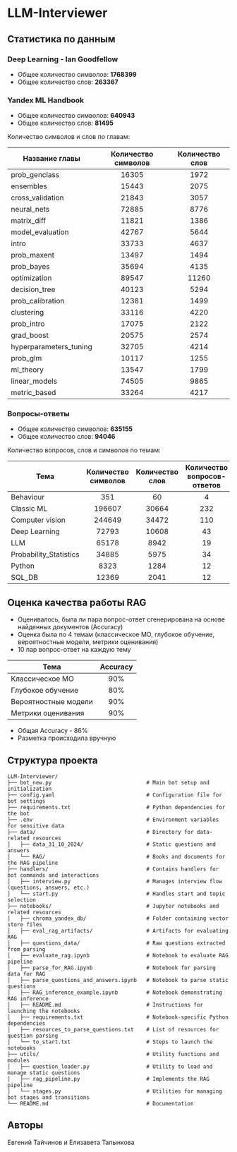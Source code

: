 # LLM-Interviewer

## Статистика по данным

### Deep Learning - Ian Goodfellow

* Общее количество символов: **1768399**
* Общее количество слов: **263367**

### Yandex ML Handbook

* Общее количество символов: **640943**
* Общее количество слов: **81495**

Количество символов и слов по главам:

| Название главы         | Количество символов | Количество слов |
|------------------------|:-------------------:|:---------------:|
| prob_genclass          |        16305        |      1972       |
| ensembles              |        15443        |      2075       |
| cross_validation       |        21843        |      3057       |
| neural_nets            |        72885        |      8776       |
| matrix_diff            |        11821        |      1386       |
| model_evaluation       |        42767        |      5644       |
| intro                  |        33733        |      4637       |
| prob_maxent            |        13497        |      1494       |
| prob_bayes             |        35694        |      4135       |
| optimization           |        89547        |      11260      |
| decision_tree          |        40123        |      5294       |
| prob_calibration       |        12381        |      1499       |
| clustering             |        33116        |      4220       |
| prob_intro             |        17075        |      2122       |
| grad_boost             |        20575        |      2574       |
| hyperparameters_tuning |        32705        |      4214       |
| prob_glm               |        10117        |      1255       |
| ml_theory              |        13547        |      1799       |
| linear_models          |        74505        |      9865       |
| metric_based           |        33264        |      4217       |

### Вопросы-ответы

* Общее количество символов: **635155**
* Общее количество слов: **94046**

Количество вопросов, слов и символов по темам:

| Тема                   | Количество символов | Количество слов | Количество вопросов-ответов |
|------------------------|:-------------------:|:---------------:|:---------------------------:|
| Behaviour              |         351         |       60        |              4              |
| Classic ML             |       196607        |      30664      |             232             |
| Computer vision        |       244649        |      34472      |             110             |
| Deep Learning          |        72793        |      10608      |             43              |
| LLM                    |        65178        |      8942       |             19              |
| Probability_Statistics |        34885        |      5975       |             34              |
| Python                 |        8323         |      1284       |             12              |
| SQL_DB                 |        12369        |      2041       |             12              |

## Оценка качества работы RAG

* Оценивалось, была ли пара вопрос-ответ сгенерирована на основе найденных документов (Accuracy)
* Оценка была по 4 темам (классическое МО, глубокое обучение, вероятностные модели, метрики оценивания)
* 10 пар вопрос-ответ на каждую тему

|          Тема         |       Accuracy      | 
|---------------------- |:-------------------:|
|    Классическое МО    |         90%         |     
|   Глубокое обучение   |         80%         |    
|  Вероятностные модели |         90%         |       
|   Метрики оценивания  |         90%         |     

* Общая Accuracy - 86%
* Разметка происходила вручную
     
## Структура проекта

```
LLM-Interviewer/
├── bot_new.py                              # Main bot setup and initialization
├── config.yaml                             # Configuration file for bot settings
├── requirements.txt                        # Python dependencies for the bot
├── .env                                    # Environment variables for sensitive data
├── data/                                   # Directory for data-related resources
│   ├── data_31_10_2024/                    # Static questions and answers
│   └── RAG/                                # Books and documents for the RAG pipeline
├── handlers/                               # Contains handlers for bot commands and interactions
│   ├── interview.py                        # Manages interview flow (questions, answers, etc.)
│   └── start.py                            # Handles start and topic selection
├── notebooks/                              # Jupyter notebooks and related resources
│   ├── chroma_yandex_db/                   # Folder containing vector store files
│   ├── eval_rag_artifacts/                 # Artifacts for evaluating RAG
│   ├── questions_data/                     # Raw questions extracted from parsing
│   ├── evaluate_rag.ipynb                  # Notebook to evaluate RAG pipeline
│   ├── parse_for_RAG.ipynb                 # Notebook for parsing data for RAG
│   ├── parse_questions_and_answers.ipynb   # Notebook to parse static questions
│   ├── RAG_inference_example.ipynb         # Notebook demonstrating RAG inference
│   ├── README.md                           # Instructions for launching the notebooks
│   ├── requirements.txt                    # Notebook-specific Python dependencies
│   ├── resources_to_parse_questions.txt    # List of resources for question parsing
│   └── to_start.txt                        # Steps to launch the notebooks
├── utils/                                  # Utility functions and modules
│   ├── question_loader.py                  # Utility to load and manage static questions
│   ├── rag_pipeline.py                     # Implements the RAG pipeline
│   └── stages.py                           # Utilities for managing bot stages and transitions
└── README.md                               # Documentation
```

## Авторы

Евгений Тайчинов и Елизавета Талынкова
